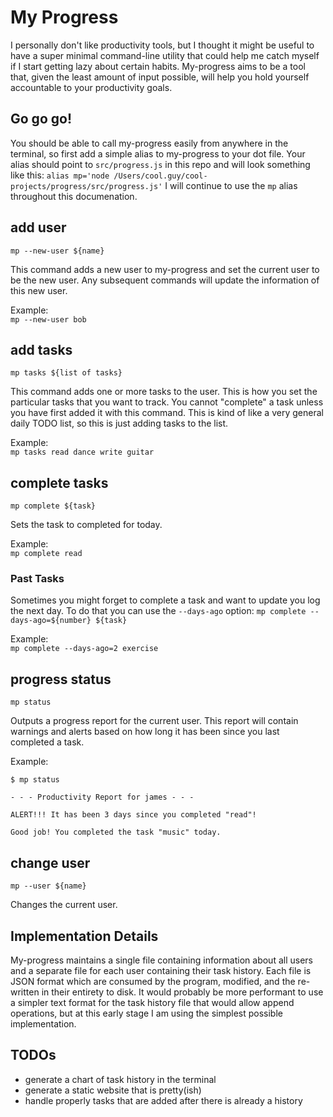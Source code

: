 My Progress
=============

I personally don't like productivity tools, but I thought it might be useful to have a super minimal command-line utility that could help me catch myself if I start getting lazy about certain habits. My-progress aims to be a tool that, given the least amount of input possible, will help you hold yourself accountable to your productivity goals.

Go go go!
---------

You should be able to call my-progress easily from anywhere in the terminal, so first add a simple alias to my-progress to your dot file. Your alias should point to `src/progress.js` in this repo and will look something like this:
`alias mp='node /Users/cool.guy/cool-projects/progress/src/progress.js'`
I will continue to use the `mp` alias throughout this documenation.

add user
--------
`mp --new-user ${name}`

This command adds a new user to my-progress and set the current user to be the new user. Any subsequent commands will update the information of this new user.

Example:   
`mp --new-user bob`

add tasks
---------
`mp tasks ${list of tasks}`

This command adds one or more tasks to the user. This is how you set the particular tasks that you want to track. You cannot "complete" a task unless you have first added it with this command. This is kind of like a very general daily TODO list, so this is just adding tasks to the list.

Example:   
`mp tasks read dance write guitar`

complete tasks
-------------
`mp complete ${task}`

Sets the task to completed for today.

Example:   
`mp complete read`

### Past Tasks
Sometimes you might forget to complete a task and want to update you log the next day. To do that you can use the `--days-ago` option:
`mp complete --days-ago=${number} ${task}`

Example:   
`mp complete --days-ago=2 exercise`


progress status
---------------
`mp status`

Outputs a progress report for the current user. This report will contain warnings and alerts based on how long it has been since you last completed a task.

Example:   
```shell
$ mp status

- - - Productivity Report for james - - -

ALERT!!! It has been 3 days since you completed "read"!

Good job! You completed the task "music" today.

```

change user
-----------
`mp --user ${name}`

Changes the current user.

Implementation Details
----------------------

My-progress maintains a single file containing information about all users and a separate file for each user containing their task history. Each file is JSON format which are consumed by the program, modified, and the re-written in their entirety to disk. It would probably be more performant to use a simpler text format for the task history file that would allow append operations, but at this early stage I am using the simplest possible implementation.

TODOs
-----
- generate a chart of task history in the terminal
- generate a static website that is pretty(ish)
- handle properly tasks that are added after there is already a history
